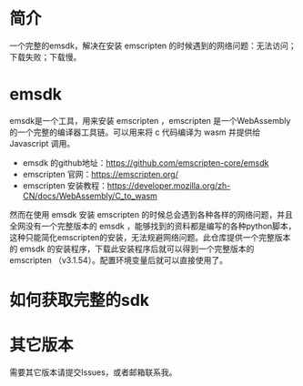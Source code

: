 # 简介

一个完整的emsdk，解决在安装 emscripten 的时候遇到的网络问题：无法访问；下载失败；下载慢。


# emsdk

emsdk是一个工具，用来安装 emscripten ，emscripten 是一个WebAssembly的一个完整的编译器工具链。可以用来将 c 代码编译为 wasm 并提供给 Javascript 调用。


* emsdk 的github地址：https://github.com/emscripten-core/emsdk
* emscripten 官网：https://emscripten.org/
* emscripten 安装教程：https://developer.mozilla.org/zh-CN/docs/WebAssembly/C_to_wasm

然而在使用 emsdk 安装 emscripten 的时候总会遇到各种各样的网络问题，并且全网没有一个完整版本的 emsdk ，能够找到的资料都是编写的各种python脚本，这种只能简化emscripten的安装，无法规避网络问题。此仓库提供一个完整版本的 emsdk 的安装程序，下载此安装程序后就可以得到一个完整版本的 emscripten （v3.1.54）。配置环境变量后就可以直接使用了。

# 如何获取完整的sdk

# 其它版本

需要其它版本请提交Issues，或者邮箱联系我。
